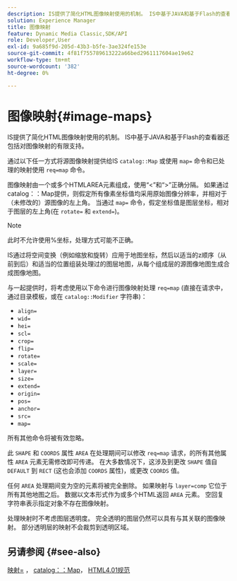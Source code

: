 ```yaml
---
description: IS提供了简化HTML图像映射使用的机制。 IS中基于JAVA和基于Flash的查看器还包括对图像映射的有限支持。
solution: Experience Manager
title: 图像映射
feature: Dynamic Media Classic,SDK/API
role: Developer,User
exl-id: 9a685f9d-205d-43b3-b5fe-3ae324fe153e
source-git-commit: 4f81f755789613222a66bed2961117604ae19e62
workflow-type: tm+mt
source-wordcount: '382'
ht-degree: 0%

---
```


# 图像映射{#image-maps}

IS提供了简化HTML图像映射使用的机制。 IS中基于JAVA和基于Flash的查看器还包括对图像映射的有限支持。

通过以下任一方式将源图像映射提供给IS `catalog::Map` 或使用 `map=` 命令和已处理的映射使用 `req=map` 命令。

图像映射由一个或多个HTMLAREA元素组成，使用“&lt;”和“>”正确分隔。 如果通过catalog：：Map提供，则假定所有像素坐标值均采用原始图像分辨率，并相对于（未修改的）源图像的左上角。 当通过 `map=` 命令，假定坐标值是图层坐标，相对于图层的左上角(在 `rotate=` 和 `extend=`)。

>[!NOTE]
>
>此时不允许使用%坐标，处理方式可能不正确。

IS通过将空间变换（例如缩放和旋转）应用于地图坐标，然后以适当的z顺序（从前到后）和适当的位置组装处理过的图层地图，从每个组成层的源图像地图生成合成图像地图。

与一起提供时，将考虑使用以下命令进行图像映射处理 `req=map` (直接在请求中，通过目录模板，或在 `catalog::Modifier` 字符串)：

* `align=`
* `wid=`
* `hei=`
* `scl=`
* `crop=`
* `flip=`
* `rotate=`
* `scale=`
* `layer=`
* `size=`
* `extend=`
* `origin=`
* `pos=`
* `anchor=`
* `src=`
* `map=`

所有其他命令将被有效忽略。

此 `SHAPE` 和 `COORDS` 属性 `AREA` 在处理期间可以修改 `req=map` 请求，的所有其他属性 `AREA` 元素无需修改即可传递。 在大多数情况下，这涉及到更改 `SHAPE` 值自 `DEFAULT` 到 `RECT` (这也会添加 `COORDS` 属性)，或更改 `COORDS` 值。

任何 `AREA` 处理期间变为空的元素将被完全删除。 如果映射与 `layer=comp` 它位于所有其他地图之后。 数据以文本形式作为或多个HTML返回 `AREA` 元素。 空回复字符串表示指定对象不存在图像映射。

处理映射时不考虑图层透明度。 完全透明的图层仍然可以具有与其关联的图像映射。 部分透明层的映射不会裁剪到透明区域。

## 另请参阅 {#see-also}

[映射=](../../../../../is-api/http-ref/image-serving-api-ref/c-http-protocol-reference/c-command-reference/r-map.md#reference-8f96545f196b4b7caa616e15c2363f06) ， [catalog：：Map](/help/aem-is-ir-api/is-api/image-catalog/image-serving-api-ref/c-image-catalog-reference/c-image-svg-data-reference/c-image-data-reference/r-map-cat.md)， [HTML4.01规范](https://www.w3.org/TR/html401/)
